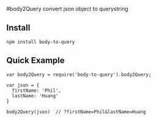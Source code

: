 #body2Query
convert json object to querystring

## Install
```
npm install body-to-query
```

## Quick Example
```
var body2Query = require('body-to-query').body2Query;

var json = {
  firstName: 'Phil',
  lastName: 'Huang'
}

body2Query(json)  // ?firstName=Phil&lastName=Huang
```
